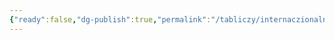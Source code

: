 ```yaml
---
{"ready":false,"dg-publish":true,"permalink":"/tabliczy/internaczionalnaya-gotika/zamok-lamakta-v-pemonte/","dgPassFrontmatter":true}
---
```



